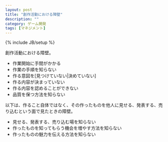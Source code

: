 ```yaml
---
layout: post
title: "創作活動における障壁"
description: ""
category: ゲーム開発
tags: [マネジメント]
---
```

{% include JB/setup %}

創作活動における障壁。

- 作業開始に手間がかかる
- 作業の手順を知らない
- 作る意図を[見つけていない|決めていない]
- 作る内容が決まっていない
- 作る内容を認めることができない
- 品質を保つ方法を知らない

以下は、作ること自体ではなく、その作ったものを他人に見せる、発表する、売り込むという面で見たときの障壁。

- 見せる、発表する、売り込む場を知らない
- 作ったものを知ってもらう機会を増やす方法を知らない
- 作ったものの魅力を伝える方法を知らない
